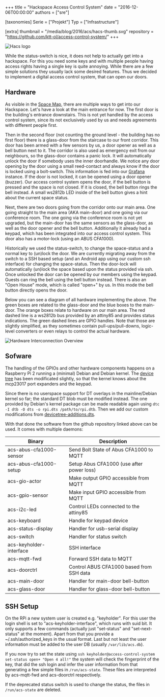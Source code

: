 +++
title = "Hackspace Access Control System"
date = "2016-12-06T00:00:00"
authors = ["sre"]

[taxonomies]
Serie = ["Projekt"]
Typ = ["Infrastructure"]

[extra]
thumbnail = "/media/blog/2016/acs/hacs-thumb.svg"
repository = "https://github.com/ktt-ol/access-control-system/"
+++

![Hacs logo](/media/blog/2016/acs/hacs-logo.svg)

While the status-switch is nice, it does not help to actually
get into a hackspace. For this you need some keys and with
multiple people having access rights having a single key
is quite annoying. While there are a few simple solutions
they usually lack some desired features. Thus we decided to
implement a digital access control system, that can open
our doors.

## Hardware

As visible in the [Space Map](/map.mainframe.io), there are multiple
ways to get into our Hackspace. Let's have a look at the main entrance for now.
The first door is the building's entrance downstairs. This is not yet handled
by the access control system, since its not exclusively used by us and needs
agreements with different people first.

Then in the second floor (not counting the ground level - the building has no
first floor) there is a glass-door from the staircase to our front corridor.
This door has been armed with a few sensors by us, a door opener as well as a
bell button next to it. The corridor is also used as emergency exit from our
neighbours, so the glass-door contains a panic lock. It will automatically
unlock the door if somebody uses the inner doorhandle. We notice any door
opening by the door using a small reed-contact and always know if the door is
locked using a bolt-switch. This information is fed into our
[Grafana](//grafana.mainframe.io) instance. If the door is not locked,
it can be opened using a door opener (buzzer). Our access control system opens
the door, if the bell button is pressed and the space is not closed. If it is
closed, the bell button rings the bell instead. A small ws2812b LED inside of
the bell button gives a hint about the current space status.

Next, there are two doors going from the corridor onto our main area. One going
straight to the main area (AKA main-door) and one going via our conference
room. The one going via the conference room is not yet upgraded, but the main-door
has the same sensors as the glass-door, as well as the door opener and the bell
button. Additionally it already had a keypad, which has been integrated into our
access control system. This door also has a motor-lock (using an ABUS CFA1000).

Historically we used the status-switch, to change the space-status and a normal
key to (un)lock the door. We are currently migrating away from the switch to a
SSH based setup (and an Android app using our custom ssh interface) for changing
the space-status. Then the door-lock will automatically (un)lock the space based
upon the status provided via ssh. Once unlocked the door can be opened by our
members using the keypad. Guests can ring the bell using the bell button instead.
There is also an "Open House" mode, which is called "open+" by us. In this mode
the bell button directly opens the door.

Below you can see a diagram of all hardware implementing the above. The green
boxes are related to the glass-door and the blue boxes to the main-door. The
orange boxes relate to hardware on our main area. The red dashed line is a
ws2812b bus provided by an attiny85 and provides status indications. The green
dashed lines are GPIO handles. Note that those are slightly simplified, as
they sometimes contain pull-ups/pull-downs, logic-level converters or even
relays to control the actual hardware.

![Hardware Interconnection Overview](/media/blog/2016/acs/hardware-overview.svg)

## Sofware

The handling of the GPIOs and other hardware components happens on a Raspberry
Pi 2 running a (minimal) Debian and Debian kernel. The [device tree](https://en.wikipedia.org/wiki/Device_tree)
has been modificated
slightly, so that the kernel knows about the mcp23017 port expanders and the
keypad.

Since there is no userspace support for DT overlays in the mainline/Debian
kernel so far; the standard DT blob must be modified instead. The one provided
by Debian's kernel package can be made readable again using `dtc -I dtb -O dts
-o rpi.dts /path/to/rpi.dtb`. Then we add our custom modifications from [devicetree-additions.dts](/media/blog/2016/acs/devicetree-additions.dts).

With that done the software from the github repository linked above can be used.
It comes with multiple daemons:

 | Binary                  | Description                               |
 | ----------------------- | --------------------------------- |
 | acs-abus-cfa1000-sensor | Send Bolt State of Abus CFA1000 to MQTT   |
 | acs-abus-cfa1000-setup  | Setup Abus CFA1000 (use after power loss)|
 | acs-gio-actor           | Make output GPIO accessible from MQTT   |
 | acs-gpio-sensor         | Make input  GPIO accessible from MQTT  |
 | acs-i2c-led             | Control LEDs connected to the attiny85|
 | acs-keyboard            | Handle for keypad device             |
 | acs-status-display      | Handler for usb-serial display      |
 | acs-switch              | Handler for status switch          |
 | acs-keyholder-interface | SSH interface                     |
 | acs-mqtt-fwd            | Forward SSH data to MQTT         |
 | acs-doorctrl            | Control ABUS CFA1000 based from SSH data|
 | acs-main-door           | Handler for main-door bell-button      |
 | acs-glass-door          | Handler for glass-door bell-button    |

## SSH Setup

On the RPi a new system user is created e.g. "keyholder". For this user
the login shell is set to "acs-keyholder-interface", which runs with
suid bit. It only supports a few commands (actually just "set-status"
and "set-next-status" at the moment). Apart from that you provide a
~/.ssh/authorized_keys in the usual format. Last but not least the user
information must be added to the user DB (usually `/var/lib/acs.db`).

If you now try to set the state using `ssh keyholder@access-control-system
set-status open+ "Open 4 all!"` the system will check the fingerprint of the
key, that did the ssh login and infer the user information from that generating
a few simple files in `/run/acs-state`. These files are interpreted by
acs-mqtt-fwd and acs-doorctrl respectively.

If the deprecated status switch is used to change the status, the files in
`/run/acs-state` are deleted.
